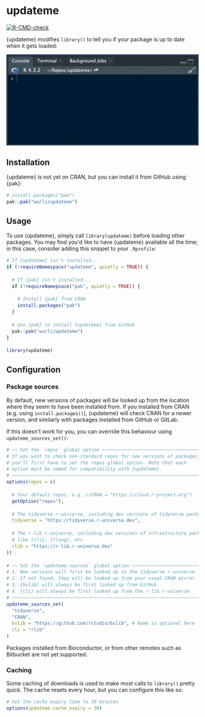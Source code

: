 # updateme

<!-- badges: start -->
[![R-CMD-check](https://github.com/wurli/updateme/actions/workflows/R-CMD-check.yaml/badge.svg)](https://github.com/wurli/updateme/actions/workflows/R-CMD-check.yaml)
<!-- badges: end -->

{updateme} modifies `library()` to tell you if your package is up to date when
it gets loaded:

<!-- GitHub link used b/c pkgdown doesn't like file path -->
![](https://raw.githubusercontent.com/wurli/updateme/main/updateme-demo.gif)

## Installation

{updateme} is not yet on CRAN, but you can install it from GitHub using {pak}:
``` r
# install.packages("pak")
pak::pak("wurli/updateme")
```

## Usage

To use {updateme}, simply call `library(updateme)` before loading other 
packages. You may find you'd like to have {updateme} available all the time;
in this case, consider adding this snippet to your `.Rprofile`:

``` r
# If {updateme} isn't installed...
if (!requireNamespace("updateme", quietly = TRUE)) {

  # If {pak} isn't installed...
  if (!requireNamepsace("pak", quietly = TRUE)) {
  
    # Install {pak} from CRAN
    install.packages("pak")
  }
  
  # Use {pak} to install {updateme} from GitHub
  pak::pak("wurli/updateme")
}

library(updateme)
```

## Configuration

### Package sources

By default, new versions of packages will be looked up from the location
where they seem to have been installed from. If you installed from CRAN
(e.g. using `install.packages()`), {updateme} will check CRAN for a newer
version, and similarly with packages installed from GitHub or GitLab.

If this doesn't work for you, you can override this behaviour using
`updateme_sources_set()`:

``` r
# ~~ Set the `repos` global option ~~~~~~~~~~~~~~~~~~~~~~~~~~~~~~~~~~~~~~~~~~~~~
# If you want to check non-standard repos for new versions of packages,
# you'll first have to set the repos global option. Note that each
# option must be named for compatibility with {updateme}.
# ~~~~~~~~~~~~~~~~~~~~~~~~~~~~~~~~~~~~~~~~~~~~~~~~~~~~~~~~~~~~~~~~~~~~~~~~~~~~~~
options(repos = c(

  # Your default repos, e.g. c(CRAN = "https://cloud.r-project.org")
  getOption("repos"),

  # The tidyverse r-universe, including dev versions of tidyverse packages
  tidyverse = "https://tidyverse.r-universe.dev",

  # The r-lib r-universe, including dev versions of infrastructure packages
  # like {cli}, {rlang}, etc
  rlib = "https://r-lib.r-universe.dev"
))

# ~~ Set the `updateme.sources` global option ~~~~~~~~~~~~~~~~~~~~~~~~~~~~~~~~~~
# 1. New versions will first be looked up in the tidyverse r-universe
# 2. If not found, they will be looked up from your usual CRAN mirror
# 3. {bslib} will always be first looked up from GitHub
# 4. {cli} will always be first looked up from the r-lib r-universe
# ~~~~~~~~~~~~~~~~~~~~~~~~~~~~~~~~~~~~~~~~~~~~~~~~~~~~~~~~~~~~~~~~~~~~~~~~~~~~~~
updateme_sources_set(
  "tidyverse",
  "CRAN",
  bslib = "https://github.com/rstudio/bslib", # Name is optional here
  cli = "rlib"
)
```

Packages installed from Bioconductor, or from other remotes such as Bitbucket 
are not yet supported.

### Caching

Some caching of downloads is used to make most calls to `library()` pretty
quick. The cache resets every hour, but you can configure this like so:

``` r
# Set the cache expiry time to 30 minutes
options(updateme.cache_expiry = 30)
```
